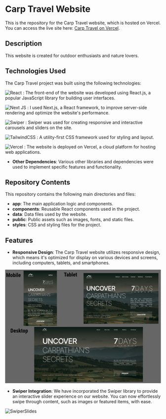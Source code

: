 # Carp Travel Website

This is the repository for the Carp Travel website, which is hosted on Vercel. You can access the live site here: [Carp Travel on Vercel](https://carp-travel-xi.vercel.app/).

## Description

This website is created for outdoor enthusiasts and nature lovers.

## Technologies Used

The Carp Travel project was built using the following technologies:
  
  ![React](https://img.shields.io/badge/react-%2320232a.svg?style=for-the-badge&logo=react&logoColor=%2361DAFB) : The front-end of the website was developed using React.js, a popular JavaScript library for building user interfaces.

  ![Next JS](https://img.shields.io/badge/Next-black?style=for-the-badge&logo=next.js&logoColor=white) : I used Next.js, a React framework, to improve server-side rendering and optimize the website's performance.
 
  ![Swiper](https://img.shields.io/badge/Swiper-gray?style=for-the-badge&logo=swiper&logoColor=0070e4) : Swiper was used for creating responsive and interactive carousels and sliders on the site.

  ![TailwindCSS](https://img.shields.io/badge/tailwindcss-%2338B2AC.svg?style=for-the-badge&logo=tailwind-css&logoColor=white) : A utility-first CSS framework used for styling and layout.

  ![Vercel](https://img.shields.io/badge/vercel-%23000000.svg?style=for-the-badge&logo=vercel&logoColor=white) : The website is deployed on Vercel, a cloud platform for hosting web applications.

- **Other Dependencies**: Various other libraries and dependencies were used to implement specific features and functionality.


## Repository Contents

This repository contains the following main directories and files:

- **app**: The main application logic and components.
- **components**: Reusable React components used in the project.
- **data**: Data files used by the website.
- **public**: Public assets such as images, fonts, and static files.
- **styles**: CSS and styling files for the project.

## Features

- **Responsive Design**: The Carp Travel website utilizes responsive design, which means it's optimized for display on various devices and screens, including computers, tablets, and smartphones.

![Adaptive](public/readme/collage.jpg)

- **Swiper Integration**: We have incorporated the Swiper library to provide an interactive slider experience on our website. You can now effortlessly swipe through content, such as images or featured items, with ease.

![SwiperSlides](public/readme/slides.gif)
